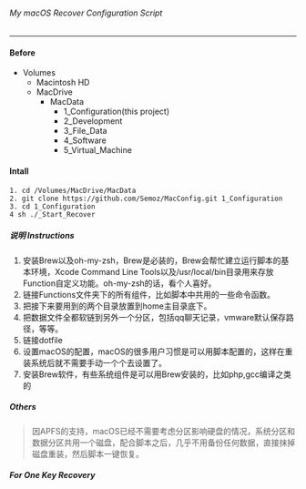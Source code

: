 ###### My macOS Recover Configuration Script
---

#### Before

- Volumes
  - Macintosh HD
  - MacDrive
    - MacData
      - 1_Configuration(this project)
      - 2_Development
      - 3_File_Data
      - 4_Software
      - 5_Virtual_Machine


#### Intall
```
1. cd /Volumes/MacDrive/MacData
2. git clone https://github.com/Semoz/MacConfig.git 1_Configuration
3. cd 1_Configuration
4 sh ./_Start_Recover
```
##### 说明 Instructions

1. 安装Brew以及oh-my-zsh，Brew是必装的，Brew会帮忙建立运行脚本的基本环境，Xcode Command Line Tools以及/usr/local/bin目录用来存放Function自定义功能。oh-my-zsh的话，看个人喜好。
2. 链接Functions文件夹下的所有组件，比如脚本中共用的一些命令函数。
3. 把接下来要用到的两个目录放置到home主目录底下。
4. 把数据文件全都软链到另外一个分区，包括qq聊天记录，vmware默认保存路径，等等。
5. 链接dotfile
6. 设置macOS的配置，macOS的很多用户习惯是可以用脚本配置的，这样在重装系统后就不需要手动一个个去设置了。
7. 安装Brew软件，有些系统组件是可以用Brew安装的，比如php,gcc编译之类的

##### Others

>因APFS的支持，macOS已经不需要考虑分区影响硬盘的情况，系统分区和数据分区共用一个磁盘，配合脚本之后，几乎不用备份任何数据，直接抹掉磁盘重装，然后脚本一键恢复。

##### For One Key Recovery